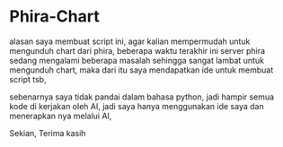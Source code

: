 # Phira-Chart

alasan saya membuat script ini, agar kalian mempermudah untuk mengunduh chart dari phira, beberapa waktu terakhir ini server phira sedang mengalami beberapa masalah sehingga sangat lambat untuk mengunduh chart, maka dari itu saya mendapatkan ide untuk membuat script tsb,

sebenarnya saya tidak pandai dalam bahasa python, jadi hampir semua kode di kerjakan oleh AI, jadi saya hanya menggunakan ide saya dan menerapkan nya melalui AI,

Sekian, Terima kasih
